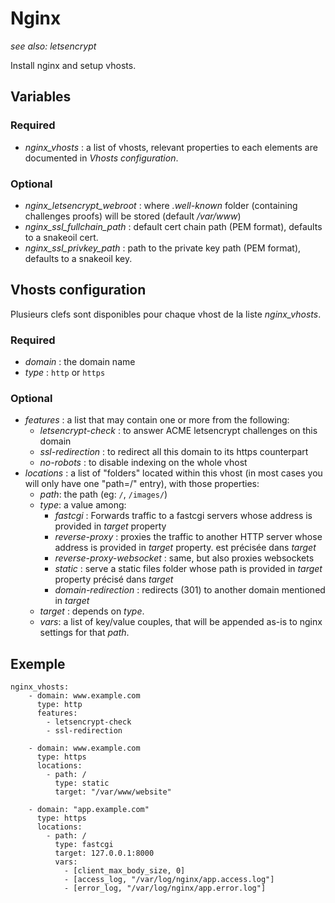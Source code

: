 Nginx
=====

*see also: letsencrypt*


Install nginx and setup vhosts.

Variables
---------

### Required

- *nginx_vhosts* : a list of vhosts, relevant properties to each elements are
  documented in *Vhosts configuration*.


### Optional

- *nginx_letsencrypt_webroot* : where *.well-known* folder (containing
  challenges proofs) will be stored (default */var/www*)
- *nginx_ssl_fullchain_path* : default cert chain path (PEM format), defaults
  to a snakeoil cert.
- *nginx_ssl_privkey_path* : path to the private key path (PEM format),
  defaults to a snakeoil key.

Vhosts configuration
--------------------

Plusieurs clefs sont disponibles pour chaque vhost de la liste *nginx_vhosts*.

### Required

- *domain* : the domain name
- *type* : `http` or `https`

### Optional

- *features* : a list that may contain one or more from the following:
  - *letsencrypt-check* : to answer ACME letsencrypt challenges on this domain
  - *ssl-redirection* : to redirect all this domain to its https counterpart
  - *no-robots* : to disable indexing on the whole vhost
- *locations* : a list of "folders" located within this vhost (in most cases
  you will only have one "path=/" entry), with those properties:
  - *path*: the path (eg: `/`, `/images/`)
  - *type*: a value among:
    - *fastcgi* : Forwards traffic to a fastcgi servers whose address is
      provided in *target* property
    - *reverse-proxy* : proxies the traffic to another HTTP server whose
      address is provided in *target* property.  est précisée dans *target*
    - *reverse-proxy-websocket* : same, but also proxies websockets
    - *static* : serve a static files folder whose path is provided in *target*
      property précisé dans *target*
    - *domain-redirection* : redirects (301) to another domain mentioned in
      *target*
  - *target* : depends on *type*.
  - *vars*: a list of key/value couples, that will be appended as-is to nginx
    settings for that *path*.


Exemple
-------

```
nginx_vhosts:
    - domain: www.example.com
      type: http
      features:
        - letsencrypt-check
        - ssl-redirection

    - domain: www.example.com
      type: https
      locations:
        - path: /
          type: static
          target: "/var/www/website"

    - domain: "app.example.com"
      type: https
      locations:
        - path: /
          type: fastcgi
          target: 127.0.0.1:8000
          vars:
            - [client_max_body_size, 0]
            - [access_log, "/var/log/nginx/app.access.log"]
            - [error_log, "/var/log/nginx/app.error.log"]

```
